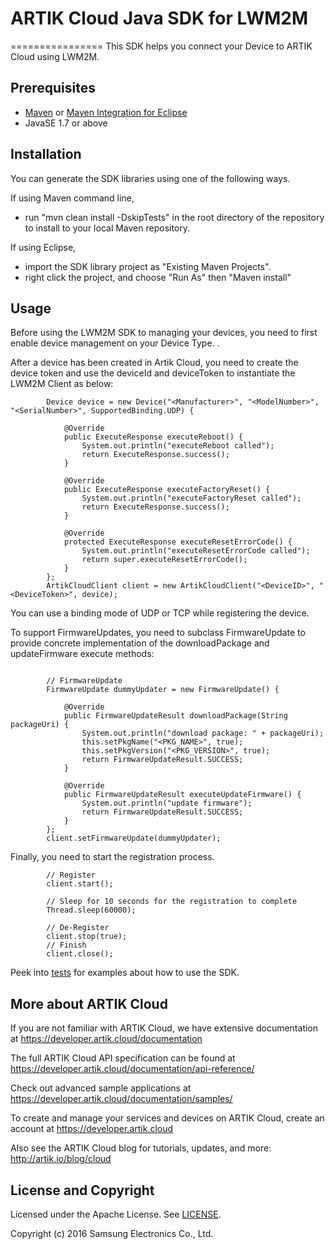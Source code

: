 # ARTIK Cloud Java SDK for LWM2M
================
This SDK helps you connect your Device to ARTIK Cloud using LWM2M. 

Prerequisites
-------------

 * [Maven](http://maven.apache.org/) or [Maven Integration for Eclipse](https://www.eclipse.org/m2e/)
 * JavaSE 1.7 or above 

Installation
---------------------

You can generate the SDK libraries using one of the following ways. 

If using Maven command line,
- run "mvn clean install -DskipTests" in the root directory of the repository to install to your local Maven repository.

If using Eclipse, 
- import the SDK library project as "Existing Maven Projects".
- right click the project, and choose "Run As" then "Maven install"


Usage
------

Before using the LWM2M SDK to managing your devices, you need to first enable device management on your Device Type. <INSERT LINK TO DOCUMENTATION HERE>.

After a device has been created in Artik Cloud, you need to create the device token and use the deviceId and deviceToken to instantiate the LWM2M Client as below:

~~~
        Device device = new Device("<Manufacturer>", "<ModelNumber>", "<SerialNumber>", SupportedBinding.UDP) {
            
            @Override
            public ExecuteResponse executeReboot() {
                System.out.println("executeReboot called");
                return ExecuteResponse.success();
            }
            
            @Override
            public ExecuteResponse executeFactoryReset() {
                System.out.println("executeFactoryReset called");
                return ExecuteResponse.success();
            }
            
            @Override
            protected ExecuteResponse executeResetErrorCode() {
                System.out.println("executeResetErrorCode called");
                return super.executeResetErrorCode();
            }
        };
        ArtikCloudClient client = new ArtikCloudClient("<DeviceID>", "<DeviceToken>", device);
~~~

You can use a binding mode of UDP or TCP while registering the device.

To support FirmwareUpdates, you need to subclass FirmwareUpdate to provide concrete implementation of the downloadPackage and updateFirmware execute methods:
~~~

        // FirmwareUpdate
        FirmwareUpdate dummyUpdater = new FirmwareUpdate() {
            
            @Override
            public FirmwareUpdateResult downloadPackage(String packageUri) {
                System.out.println("download package: " + packageUri);
                this.setPkgName("<PKG_NAME>", true);
                this.setPkgVersion("<PKG_VERSION>", true);
                return FirmwareUpdateResult.SUCCESS;
            }
            
            @Override
            public FirmwareUpdateResult executeUpdateFirmware() {
                System.out.println("update firmware");
                return FirmwareUpdateResult.SUCCESS;
            }
        };
        client.setFirmwareUpdate(dummyUpdater);
~~~

Finally, you need to start the registration process. 

~~~
        // Register
        client.start();
        
        // Sleep for 10 seconds for the registration to complete
        Thread.sleep(60000);
        
        // De-Register
        client.stop(true);
        // Finish
        client.close();
~~~

Peek into [tests](https://github.com/artikcloud/artikcloud-lwm2m-java/tree/master/src/test/java/cloud/artik/lwm2m) for examples about how to use the SDK.

More about ARTIK Cloud
----------------------

If you are not familiar with ARTIK Cloud, we have extensive documentation at https://developer.artik.cloud/documentation

The full ARTIK Cloud API specification can be found at https://developer.artik.cloud/documentation/api-reference/

Check out advanced sample applications at https://developer.artik.cloud/documentation/samples/

To create and manage your services and devices on ARTIK Cloud, create an account at https://developer.artik.cloud

Also see the ARTIK Cloud blog for tutorials, updates, and more: http://artik.io/blog/cloud

License and Copyright
---------------------

Licensed under the Apache License. See [LICENSE](https://github.com/artikcloud/artikcloud-java/blob/master/LICENSE).

Copyright (c) 2016 Samsung Electronics Co., Ltd.
